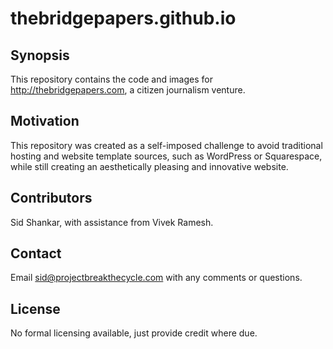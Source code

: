 # thebridgepapers.github.io

## Synopsis

This repository contains the code and images for http://thebridgepapers.com, a citizen journalism venture.

## Motivation

This repository was created as a self-imposed challenge to avoid traditional hosting and website template sources, such as WordPress or Squarespace, while still creating an aesthetically pleasing and innovative website. 

## Contributors

Sid Shankar, with assistance from Vivek Ramesh.

## Contact

Email sid@projectbreakthecycle.com with any comments or questions.

## License

No formal licensing available, just provide credit where due.
